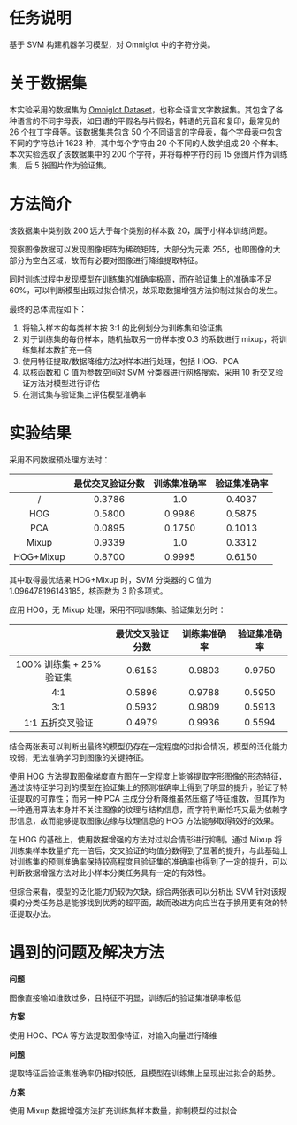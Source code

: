 # 任务说明

基于 SVM 构建机器学习模型，对 Omniglot 中的字符分类。

# 关于数据集

本实验采用的数据集为 [Omniglot Dataset](https://github.com/brendenlake/omniglot)，也称全语言文字数据集。其包含了各种语言的不同字母表，如日语的平假名与片假名，韩语的元音和复印，最常见的 26 个拉丁字母等。该数据集共包含 50 个不同语言的字母表，每个字母表中包含不同的字符总计 1623 种，其中每个字符由 20 个不同的人数学组成 20 个样本。本次实验选取了该数据集中的 200 个字符，并将每种字符的前 15 张图片作为训练集，后 5 张图片作为验证集。

# 方法简介

该数据集中类别数 200 远大于每个类别的样本数 20，属于小样本训练问题。

观察图像数据可以发现图像矩阵为稀疏矩阵，大部分为元素 255，也即图像的大部分为空白区域，故而有必要对图像进行降维提取特征。

同时训练过程中发现模型在训练集的准确率极高，而在验证集上的准确率不足 60%，可以判断模型出现过拟合情况，故采取数据增强方法抑制过拟合的发生。

最终的总体流程如下：

1. 将输入样本的每类样本按 3:1 的比例划分为训练集和验证集
2. 对于训练集的每份样本，随机抽取另一份样本按 0.3 的系数进行 mixup，将训练集样本数扩充一倍
3. 使用特征提取/数据降维方法对样本进行处理，包括 HOG、PCA
4. 以核函数和 C 值为参数空间对 SVM 分类器进行网格搜索，采用 10 折交叉验证方法对模型进行评估
5. 在测试集与验证集上评估模型准确率

# 实验结果

采用不同数据预处理方法时：

|           | 最优交叉验证分数 | 训练集准确率 | 验证集准确率 |
| :-------: | :--------------: | :----------: | :----------: |
|     /     |      0.3786      |     1.0      |    0.4037    |
|    HOG    |      0.5800      |    0.9986    |    0.5875    |
|    PCA    |      0.0895      |    0.1750    |    0.1013    |
|   Mixup   |      0.9339      |     1.0      |    0.3312    |
| HOG+Mixup |      0.8700      |    0.9995    |    0.6150    |

其中取得最优结果 HOG+Mixup 时，SVM 分类器的 C 值为 1.096478196143185，核函数为 3 阶多项式。

应用 HOG，无 Mixup 处理，采用不同训练集、验证集划分时：

|                          | 最优交叉验证分数 | 训练集准确率 | 验证集准确率 |
| :----------------------: | :--------------: | :----------: | :----------: |
| 100% 训练集 + 25% 验证集 |      0.6153      |    0.9803    |    0.9750    |
|           4:1            |      0.5896      |    0.9788    |    0.5950    |
|           3:1            |      0.5932      |    0.9809    |    0.5913    |
|     1:1 五折交叉验证     |      0.4979      |    0.9936    |    0.5594    |

结合两张表可以判断出最终的模型仍存在一定程度的过拟合情况，模型的泛化能力较弱，无法准确学习到图像的关键特征。

使用 HOG 方法提取图像梯度直方图在一定程度上能够提取字形图像的形态特征，通过该特征学习到的模型在验证集上的预测准确率上得到了明显的提升，验证了特征提取的可靠性；而另一种 PCA 主成分分析降维虽然压缩了特征维数，但其作为一种通用算法本身并不关注图像的纹理与结构信息，而字符判断恰巧又最为依赖字形信息，故而能够提取图像边缘与纹理信息的 HOG 方法能够取得较好的效果。

在 HOG 的基础上，使用数据增强的方法对过拟合情形进行抑制。通过 Mixup 将训练集样本数量扩充一倍后，交叉验证的均值分数得到了显著的提升，与此基础上对训练集的预测准确率保持较高程度且验证集的准确率也得到了一定的提升，可以判断数据增强方法对此小样本分类任务具有一定的有效性。

但综合来看，模型的泛化能力仍较为欠缺，综合两张表可以分析出 SVM 针对该规模的分类任务总是能够找到优秀的超平面，故而改进方向应当在于换用更有效的特征提取办法。

# 遇到的问题及解决方法

**问题**

图像直接输如维数过多，且特征不明显，训练后的验证集准确率极低

**方案**

使用 HOG、PCA 等方法提取图像特征，对输入向量进行降维

**问题**

提取特征后验证集准确率仍相对较低，且模型在训练集上呈现出过拟合的趋势。

**方案**

使用 Mixup 数据增强方法扩充训练集样本数量，抑制模型的过拟合
